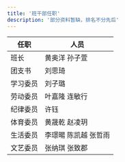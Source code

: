 ```yaml
---
title: '班干部任职'
description: '部分资料暂缺，排名不分先后'
---
```


| 任职     | 人员                 |
| -------- | -------------------- |
| 班长     | 黄奥洋 孙子萱        |
| 团支书   | 刘思琦               |
| 学习委员 | 刘子璐               |
| 劳动委员 | 叶嘉隆 连敏行        |
| 纪律委员 | 许钰                 |
| 体育委员 | 黄晟乾 赵凌玥        |
| 生活委员 | 李璟暘 陈凯越 张哲雨 |
| 文艺委员 | 张纳琪 张致郡        |

